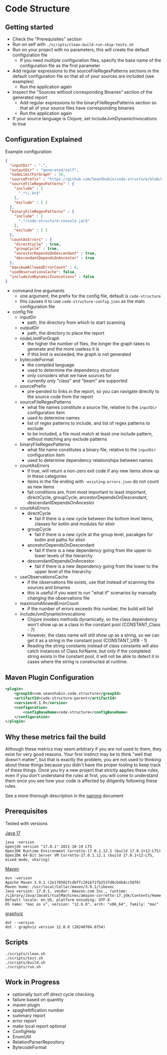 # Code Structure

## Getting started

- Check the "Prerequisites" section
- Run on self with `./scripts/clean-build-run-skip-tests.sh`
- Run on your project with no parameters, this will create the default configuration file
  - If you need multiple configuration files, specify the base name of the configuration file as the first parameter
- Add regular expressions to the sourceFileRegexPatterns sections in the default configuration file so that all of your sources are included (see examples)
  - Run the application again
- Inspect the "Sources without corresponding Binaries" section of the generated report
  - Add regular expressions to the binaryFileRegexPatterns section so that all of your source files have corresponding binaries
  - Run the application again
- If your source language is Clojure, set includeJvmDynamicInvocations to true

## Configuration Explained

Example configuration:

```json
{
  "inputDir" : ".",
  "outputDir" : "generated/self",
  "nodeLimitForGraph" : 50,
  "sourcePrefix" : "https://github.com/SeanShubin/code-structure/blob/master/",
  "sourceFileRegexPatterns" : {
    "include" : [
      ".*\\.kt$"
    ],
    "exclude" : [ ]
  },
  "binaryFileRegexPatterns" : {
    "include" : [
      ".*/code-structure-console.jar$"
    ],
    "exclude" : [ ]
  },
  "countAsErrors" : {
    "directCycle" : true,
    "groupCycle" : true,
    "ancestorDependsOnDescendant" : true,
    "descendantDependsOnAncestor" : true
  },
  "maximumAllowedErrorCount" : 0,
  "useObservationsCache": false,
  "includeJvmDynamicInvocations" : false
}
```

- command line arguments
    - one argument, the prefix for the config file, default is `code-structure`
    - this causes it to use `code-structure-config.json` as the main configuration file
- config file
    - inputDir
        - path, the directory from which to start scanning
    - outputDir
        - path, the directory to place the report
    - nodeLimitForGraph
        - the higher the number of files, the longer the graph takes to generate and the more useless it is
        - if this limit is exceeded, the graph is not generated
    - bytecodeFormat
        - the compiled language
        - used to determine the dependency structure
        - only considers what we have sources for
        - currently only "class" and "beam" are supported
    - sourcePrefix
        - pre-pended to links in the report, so you can navigate directly to the source code from the report
    - sourceFileRegexPatterns
        - what file names constitute a source file, relative to the `inputDir` configuration item
        - used to determine names
        - list of regex patterns to include, and list of regex patterns to exclude
        - to be included, a file must match at least one include pattern, without matching any exclude patterns
    - binaryFileRegexPatterns
        - what file name constitutes a binary file, relative to the `inputDir` configuration item
        - used to determine dependency relationships between names
    - countAsErrors
        - if true, will return a non-zero exit code if any new items show up in these categories
        - items in the file ending with `-existing-errors.json` do not count as new items
        - fail conditions are, from most important to least important, directCycle, groupCycle,
          ancestorDependsOnDescendant, descendantDependsOnAncestor
    - countAsErrors
        - directCycle
            - fail if there is a new cycle between the bottom level items, classes for kotlin and modules for elixir
        - groupCycle
            - fail if there is a new cycle at the group level, pacakges for kotlin and paths for elixir
        - ancestorDependsOnDescendant
            - fail if there is a new dependency going from the upper to lower levels of the hierarchy
        - descendantDependsOnAncestor
            - fail if there is a new dependency going from the lower to the upper level of the hierarchy
    - useObservationsCache
        - if the observations file exists, use that instead of scanning the sources and binaries
        - this is useful if you want to run "what if" scenarios by manually changing the observations file
    - maximumAllowedErrorCount
        - if the number of errors exceeds this number, the build will fail
    - includeJvmDynamicInvocations
        - Clojure invokes methods dynamically, so the class dependency won't show up as a class in the constant pool (CONSTANT_Class - 7)
        - However, the class name will still show up as a string, so we can get it as a string in the constant pool (CONSTANT_Utf8 - 1)
        - Reading the string constants instead of class constants will also catch instances of Class.forName, but only if the completed string exists in the constant pool, it will not be able to detect it in cases where the string is constructed at runtime.

## Maven Plugin Configuration

```xml
<plugin>
    <groupId>com.seanshubin.code.structure</groupId>
    <artifactId>code-structure-parent</artifactId>
    <version>0.1.0</version>
    <configuration>
        <configBaseName>code-structure</configBaseName>
    </configuration>
</plugin>
```

## Why these metrics fail the build

Although these metrics may seem arbitrary if you are not used to them, they exist for very good reasons. Your first
instinct may be to think "well that doesn't matter", but that is exactly the problem, you are not used to thinking about
these things because you didn't have the proper tooling to keep track of these things. Once you try a new project that
strictly applies these rules, even if you don't understand the rules at first, you will come to understand them once you
see how your code is affected by diligently following these rules.

See a more thorough description in the
[naming](/docs/naming.md) document

## Prerequisites

Tested with versions

[Java 17]( https://www.oracle.com/java/technologies/javase/jdk17-archive-downloads.html )

```
java -version
openjdk version "17.0.1" 2021-10-19 LTS
OpenJDK Runtime Environment Corretto-17.0.1.12.1 (build 17.0.1+12-LTS)
OpenJDK 64-Bit Server VM Corretto-17.0.1.12.1 (build 17.0.1+12-LTS, mixed mode, sharing)
```

[Maven]( https://maven.apache.org/ )

```
mvn -version
Apache Maven 3.9.1 (2e178502fcdbffc201671fb2537d0cb4b4cc58f8)
Maven home: /usr/local/Cellar/maven/3.9.1/libexec
Java version: 17.0.1, vendor: Amazon.com Inc., runtime: /Library/Java/JavaVirtualMachines/amazon-corretto-17.jdk/Contents/Home
Default locale: en_US, platform encoding: UTF-8
OS name: "mac os x", version: "12.6.8", arch: "x86_64", family: "mac"
```

[graphviz]( https://graphviz.org/ )

```
dot --version
dot - graphviz version 12.0.0 (20240704.0754)
```

## Scripts

```shell
./scripts/clean.sh
./scripts/test.sh
./scripts/build.sh
./scripts/run.sh
```

## Work in Progress

- optionally turn off direct cycle checking
- failure based on quantity
- maven plugin
- spaghettification number
- summary report
- error report
- make local report optional
- ConfigHelp
- EnumUtil
- RelationParserRepository
- BytecodeFormat